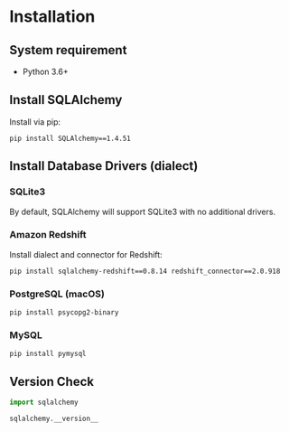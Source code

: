 # Installation

## System requirement

- Python 3.6+


## Install SQLAlchemy

Install via pip:

```shell
pip install SQLAlchemy==1.4.51
```


## Install Database Drivers (dialect)

### SQLite3

By default, SQLAlchemy will support SQLite3 with no additional drivers.

### Amazon Redshift

Install dialect and connector for Redshift:
```shell
pip install sqlalchemy-redshift==0.8.14 redshift_connector==2.0.918
```

### PostgreSQL (macOS)

```shell
pip install psycopg2-binary
```

### MySQL

```shell
pip install pymysql
```


## Version Check

```py
import sqlalchemy

sqlalchemy.__version__
```
